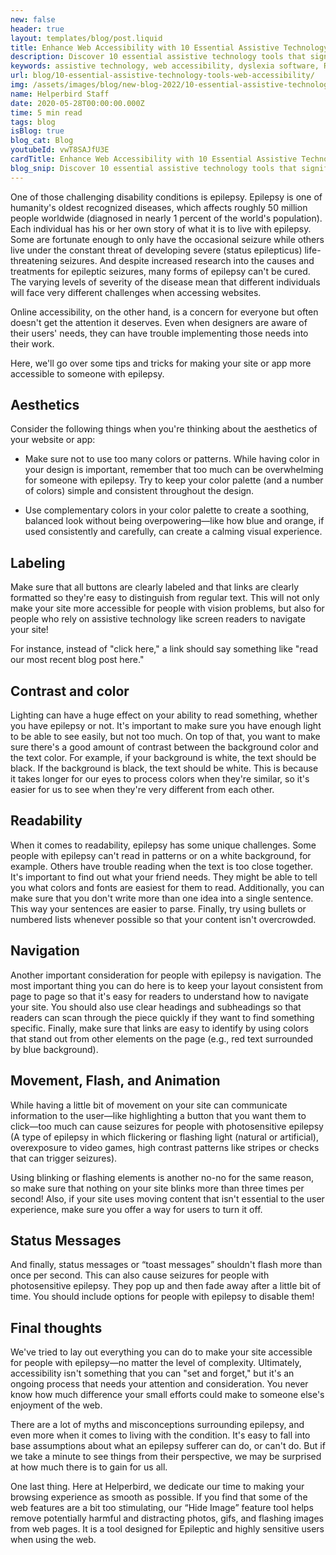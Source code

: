 ```yaml
---
new: false
header: true
layout: templates/blog/post.liquid
title: Enhance Web Accessibility with 10 Essential Assistive Technology Tools
description: Discover 10 essential assistive technology tools that significantly improve web accessibility. Learn how Helperbird, a comprehensive accessibility solution, empowers individuals with disabilities to overcome barriers and interact with digital platforms more effectively.
keywords: assistive technology, web accessibility, dyslexia software, Reading Mode, voice typing, text to speech, dyslexia fonts, accessibility software, Helperbird, Opendyslexic
url: blog/10-essential-assistive-technology-tools-web-accessibility/
img: /assets/images/blog/new-blog-2022/10-essential-assistive-technology-tools.png
name: Helperbird Staff
date: 2020-05-28T00:00:00.000Z
time: 5 min read
tags: blog
isBlog: true
blog_cat: Blog
youtubeId: vwT8SAJfU3E
cardTitle: Enhance Web Accessibility with 10 Essential Assistive Technology Tools
blog_snip: Discover 10 essential assistive technology tools that significantly improve web accessibility. Learn how Helperbird, a comprehensive accessibility solution, empowers individuals with disabilities to overcome barriers and interact with digital platforms more effectively.
---
```



One of those challenging disability conditions is epilepsy. Epilepsy is one of humanity's oldest
recognized diseases, which affects roughly 50 million people worldwide (diagnosed in nearly 1
percent of the world's population). Each individual has his or her own story of what it is to live
with epilepsy. Some are fortunate enough to only have the occasional seizure while others live under
the constant threat of developing severe (status epilepticus) life-threatening seizures. And despite
increased research into the causes and treatments for epileptic seizures, many forms of epilepsy
can't be cured. The varying levels of severity of the disease mean that different individuals will
face very different challenges when accessing websites.

Online accessibility, on the other hand, is a concern for everyone but often doesn't get the
attention it deserves. Even when designers are aware of their users' needs, they can have trouble
implementing those needs into their work.

Here, we'll go over some tips and tricks for making your site or app more accessible to someone with
epilepsy.

## Aesthetics

Consider the following things when you're thinking about the aesthetics of your website or app:

- Make sure not to use too many colors or patterns. While having color in your design is important,
  remember that too much can be overwhelming for someone with epilepsy. Try to keep your color
  palette (and a number of colors) simple and consistent throughout the design.

- Use complementary colors in your color palette to create a soothing, balanced look without being
  overpowering—like how blue and orange, if used consistently and carefully, can create a calming
  visual experience.

## Labeling

Make sure that all buttons are clearly labeled and that links are clearly formatted so they're easy
to distinguish from regular text. This will not only make your site more accessible for people with
vision problems, but also for people who rely on assistive technology like screen readers to
navigate your site!

For instance, instead of "click here," a link should say something like "read our most recent blog
post here."

## Contrast and color

Lighting can have a huge effect on your ability to read something, whether you have epilepsy or not.
It's important to make sure you have enough light to be able to see easily, but not too much. On top
of that, you want to make sure there's a good amount of contrast between the background color and
the text color. For example, if your background is white, the text should be black. If the
background is black, the text should be white. This is because it takes longer for our eyes to
process colors when they're similar, so it's easier for us to see when they're very different from
each other.

## Readability

When it comes to readability, epilepsy has some unique challenges. Some people with epilepsy can't
read in patterns or on a white background, for example. Others have trouble reading when the text is
too close together. It's important to find out what your friend needs. They might be able to tell
you what colors and fonts are easiest for them to read. Additionally, you can make sure that you
don't write more than one idea into a single sentence. This way your sentences are easier to parse.
Finally, try using bullets or numbered lists whenever possible so that your content isn't
overcrowded.

## Navigation

Another important consideration for people with epilepsy is navigation. The most important thing you
can do here is to keep your layout consistent from page to page so that it's easy for readers to
understand how to navigate your site. You should also use clear headings and subheadings so that
readers can scan through the piece quickly if they want to find something specific. Finally, make
sure that links are easy to identify by using colors that stand out from other elements on the page
(e.g., red text surrounded by blue background).

## Movement, Flash, and Animation

While having a little bit of movement on your site can communicate information to the user—like
highlighting a button that you want them to click—too much can cause seizures for people with
photosensitive epilepsy (A type of epilepsy in which flickering or flashing light (natural or
artificial), overexposure to video games, high contrast patterns like stripes or checks that can
trigger seizures).

Using blinking or flashing elements is another no-no for the same reason, so make sure that nothing
on your site blinks more than three times per second! Also, if your site uses moving content that
isn't essential to the user experience, make sure you offer a way for users to turn it off.

## Status Messages

And finally, status messages or “toast messages” shouldn't flash more than once per second. This can
also cause seizures for people with photosensitive epilepsy. They pop up and then fade away after a
little bit of time. You should include options for people with epilepsy to disable them!

## Final thoughts

We've tried to lay out everything you can do to make your site accessible for people with
epilepsy—no matter the level of complexity. Ultimately, accessibility isn't something that you can
"set and forget," but it's an ongoing process that needs your attention and consideration. You never
know how much difference your small efforts could make to someone else's enjoyment of the web.

There are a lot of myths and misconceptions surrounding epilepsy, and even more when it comes to
living with the condition. It's easy to fall into base assumptions about what an epilepsy sufferer
can do, or can't do. But if we take a minute to see things from their perspective, we may be
surprised at how much there is to gain for us all.

One last thing. Here at Helperbird, we dedicate our time to making your browsing experience as
smooth as possible. If you find that some of the web features are a bit too stimulating, our “Hide
Image” feature tool helps remove potentially harmful and distracting photos, gifs, and flashing
images from web pages. It is a tool designed for Epileptic and highly sensitive users when using the
web.
